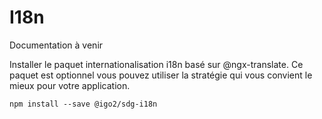 # I18n

Documentation à venir

Installer le paquet internationalisation i18n basé sur @ngx-translate. Ce paquet est optionnel vous pouvez utiliser la stratégie qui vous convient le mieux pour votre application.

```
npm install --save @igo2/sdg-i18n
```

